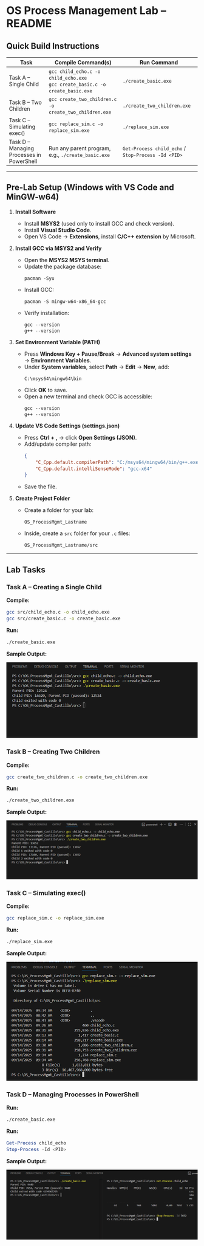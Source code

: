 # OS Process Management Lab – README

## Quick Build Instructions

| Task | Compile Command(s) | Run Command |
|------|------------------|------------|
| Task A – Single Child | `gcc child_echo.c -o child_echo.exe`<br>`gcc create_basic.c -o create_basic.exe` | `./create_basic.exe` |
| Task B – Two Children | `gcc create_two_children.c -o create_two_children.exe` | `./create_two_children.exe` |
| Task C – Simulating exec() | `gcc replace_sim.c -o replace_sim.exe` | `./replace_sim.exe` |
| Task D – Managing Processes in PowerShell | Run any parent program, e.g., `./create_basic.exe` | `Get-Process child_echo` / `Stop-Process -Id <PID>` |

---

## Pre-Lab Setup (Windows with VS Code and MinGW-w64)

1. **Install Software**
   - Install **MSYS2** (used only to install GCC and check version).
   - Install **Visual Studio Code**.
   - Open VS Code → **Extensions**, install **C/C++ extension** by Microsoft.

2. **Install GCC via MSYS2 and Verify**
   - Open the **MSYS2 MSYS terminal**.
   - Update the package database:
     ```
     pacman -Syu
     ```
   - Install GCC:
     ```
     pacman -S mingw-w64-x86_64-gcc
     ```
   - Verify installation:
     ```
     gcc --version
     g++ --version
     ```

3. **Set Environment Variable (PATH)**
   - Press **Windows Key + Pause/Break** → **Advanced system settings** → **Environment Variables**.
   - Under **System variables**, select **Path** → **Edit** → **New**, add:
     ```
     C:\msys64\mingw64\bin
     ```
   - Click **OK** to save.
   - Open a new terminal and check GCC is accessible:
     ```
     gcc --version
     g++ --version
     ```

4. **Update VS Code Settings (settings.json)**
   - Press **Ctrl + ,** → click **Open Settings (JSON)**.
   - Add/update compiler path:
     ```json
     {
         "C_Cpp.default.compilerPath": "C:/msys64/mingw64/bin/g++.exe",
         "C_Cpp.default.intelliSenseMode": "gcc-x64"
     }
     ```
   - Save the file.

5. **Create Project Folder**
   - Create a folder for your lab:
     ```
     OS_ProcessMgmt_Lastname
     ```
   - Inside, create a `src` folder for your `.c` files:
     ```
     OS_ProcessMgmt_Lastname/src
     ```

---

## Lab Tasks

### Task A – Creating a Single Child

**Compile:**
```bash
gcc src/child_echo.c -o child_echo.exe
gcc src/create_basic.c -o create_basic.exe
 ```
**Run:**
```bash
./create_basic.exe
```
**Sample Output:**

![Task A Output](Screenshots/TASK1.png)

### Task B – Creating Two Children

**Compile:**
```bash
gcc create_two_children.c -o create_two_children.exe
 ```
**Run:**
```bash
./create_two_children.exe
```
**Sample Output:**

![Task A Output](Screenshots/TASK2.png)

### Task C – Simulating exec()

**Compile:**
```bash
gcc replace_sim.c -o replace_sim.exe
 ```
**Run:**
```bash
./replace_sim.exe
```
**Sample Output:**

![Task A Output](Screenshots/TASK3.png)

### Task D – Managing Processes in PowerShell

**Run:**
```bash
./create_basic.exe
 ```
**Run:**
```powershell
Get-Process child_echo
Stop-Process -Id <PID>
```
**Sample Output:**

![Task A Output](Screenshots/TASK4.png)















